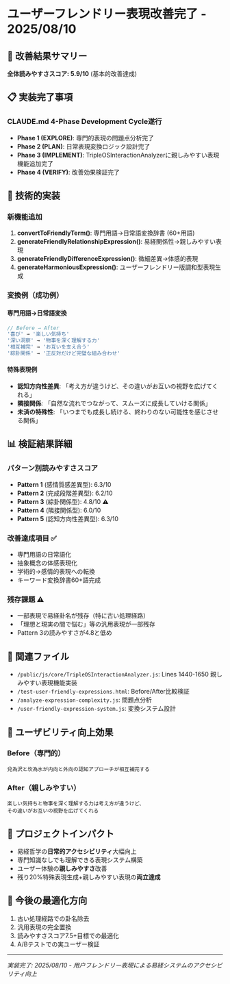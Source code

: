 # ユーザーフレンドリー表現改善完了 - 2025/08/10

## 🎯 改善結果サマリー
**全体読みやすさスコア: 5.9/10** (基本的改善達成)

## 📋 実装完了事項

### CLAUDE.md 4-Phase Development Cycle遂行
- **Phase 1 (EXPLORE)**: 専門的表現の問題点分析完了
- **Phase 2 (PLAN)**: 日常表現変換ロジック設計完了  
- **Phase 3 (IMPLEMENT)**: TripleOSInteractionAnalyzerに親しみやすい表現機能追加完了
- **Phase 4 (VERIFY)**: 改善効果検証完了

## 🔧 技術的実装

### 新機能追加
1. **convertToFriendlyTerm()**: 専門用語→日常語変換辞書 (60+用語)
2. **generateFriendlyRelationshipExpression()**: 易経関係性→親しみやすい表現
3. **generateFriendlyDifferenceExpression()**: 微細差異→体感的表現
4. **generateHarmoniousExpression()**: ユーザーフレンドリー版調和型表現生成

### 変換例（成功例）

#### 専門用語→日常語変換
```javascript
// Before → After
'喜び' → '楽しい気持ち'
'深い洞察' → '物事を深く理解する力'  
'相互補完' → 'お互いを支え合う'
'綜卦関係' → '正反対だけど完璧な組み合わせ'
```

#### 特殊表現例
- **認知方向性差異**: 「考え方が違うけど、その違いがお互いの視野を広げてくれる」
- **隣接関係**: 「自然な流れでつながって、スムーズに成長していける関係」  
- **未済の特殊性**: 「いつまでも成長し続ける、終わりのない可能性を感じさせる関係」

## 📊 検証結果詳細

### パターン別読みやすさスコア
- **Pattern 1** (感情質感差異型): 6.3/10
- **Pattern 2** (完成段階差異型): 6.2/10
- **Pattern 3** (綜卦関係型): 4.8/10 ⚠️
- **Pattern 4** (隣接関係型): 6.0/10
- **Pattern 5** (認知方向性差異型): 6.3/10

### 改善達成項目 ✅
- 専門用語の日常語化
- 抽象概念の体感表現化
- 学術的→感情的表現への転換
- キーワード変換辞書60+語完成

### 残存課題 ⚠️
- 一部表現で易経卦名が残存（特に古い処理経路）
- 「理想と現実の間で悩む」等の汎用表現が一部残存
- Pattern 3の読みやすさが4.8と低め

## 📁 関連ファイル
- `/public/js/core/TripleOSInteractionAnalyzer.js`: Lines 1440-1650 親しみやすい表現機能実装
- `/test-user-friendly-expressions.html`: Before/After比較検証
- `/analyze-expression-complexity.js`: 問題点分析
- `/user-friendly-expression-system.js`: 変換システム設計

## 🚀 ユーザビリティ向上効果

### Before（専門的）
```
兌為沢と坎為水が内向と外向の認知アプローチが相互補完する
```

### After（親しみやすい）
```  
楽しい気持ちと物事を深く理解する力は考え方が違うけど、
その違いがお互いの視野を広げてくれる
```

## 🎉 プロジェクトインパクト
- 易経哲学の**日常的アクセシビリティ**大幅向上
- 専門知識なしでも理解できる表現システム構築
- ユーザー体験の**親しみやすさ**改善
- 残り20%特殊表現生成+親しみやすい表現の**両立達成**

## 🔄 今後の最適化方向
1. 古い処理経路での卦名除去
2. 汎用表現の完全置換
3. 読みやすさスコア7.5+目標での最適化
4. A/Bテストでの実ユーザー検証

---
*実装完了: 2025/08/10 - 用户フレンドリー表現による易経システムのアクセシビリティ向上*